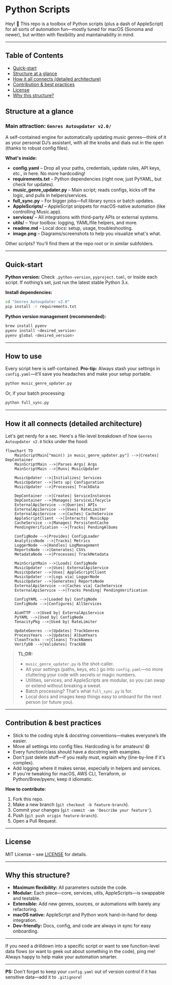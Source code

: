 # Python Scripts

Hey! 👋 This repo is a toolbox of Python scripts (plus a dash of AppleScript) for all sorts of automation fun—mostly tuned for macOS (Sonoma and newer), but written with flexibility and maintainability in mind.

---

## Table of Contents

- [Quick-start](#quick-start)
- [Structure at a glance](#structure-at-a-glance)
- [How it all connects (detailed architecture)](#how-it-all-connects-detailed-architecture)
- [Contribution & best practices](#contribution-and-best-practices)
- [License](#license)
- [Why this structure?](#why-this-structure)

## Structure at a glance

### Main attraction: `Genres Autoupdater v2.0/`

A self-contained engine for automatically updating music genres—think of it as your personal DJ’s assistant, with all the knobs and dials out in the open (thanks to robust config files).

**What's inside:**

- **config.yaml** – Drop all your paths, credentials, update rules, API keys, etc., in here. No more hardcoding!
- **requirements.txt** – Python dependencies (right now, just PyYAML, but check for updates).
- **music_genre_updater.py** – Main script; reads configs, kicks off the logic, and pulls in helpers/services.
- **full_sync.py** – For bigger jobs—full library syncs or batch updates.
- **AppleScripts/** – AppleScript snippets for macOS-native automation (like controlling Music.app).
- **services/** – All integrations with third-party APIs or external systems.
- **utils/** – Your toolbox: logging, YAML/file helpers, and more.
- **readme.md** – Local docs: setup, usage, troubleshooting.
- **image.png** – Diagrams/screenshots to help you visualize what's what.

Other scripts? You'll find them at the repo root or in similar subfolders.

---

## Quick-start

**Python version:**
Check `.python-version`, `pyproject.toml`, or inside each script. If nothing’s set, just run the latest stable Python 3.x.

**Install dependencies:**

```sh
cd "Genres Autoupdater v2.0"
pip install -r requirements.txt
```

**Python version management (recommended):**

```sh
brew install pyenv
pyenv install <desired_version>
pyenv global <desired_version>
```

---

## How to use

Every script here is self-contained.
**Pro-tip:** Always stash your settings in `config.yaml`—it’ll save you headaches and make your setup portable.

```sh
python music_genre_updater.py
```

Or, if your batch processing:

```sh
python full_sync.py
```

---

## How it all connects (detailed architecture)

Let's get nerdy for a sec. Here's a file-level breakdown of how `Genres Autoupdater v2.0` ticks under the hood:

```mermaid
flowchart TD
    MainScriptMain["main() in music_genre_updater.py"] -->|Creates| DepContainer
    MainScriptMain -->|Parses Args| Args
    MainScriptMain -->|Runs| MusicUpdater

    MusicUpdater -->|Initializes| Services
    MusicUpdater -->|Sets up| Configuration
    MusicUpdater -->|Processes| TrackData

    DepContainer -->|Creates| ServiceInstances
    DepContainer -->|Manages| ServiceLifecycle
    ExternalApiService -->|Queries| APIs
    ExternalApiService -->|Uses| RateLimiter
    ExternalApiService -->|Caches| CacheService
    AppleScriptClient -->|Interacts| MusicApp
    CacheService -->|Manages| PersistentCache
    PendingVerification -->|Tracks| PendingAlbums

    ConfigNode -->|Provides| ConfigLoader
    AnalyticsNode -->|Tracks| Metrics
    LoggerNode -->|Handles| LogManagement
    ReportsNode -->|Generates| CSVs
    MetadataNode -->|Processes| TrackMetadata

    MainScriptMain -->|Loads| ConfigNode
    MusicUpdater -->|Uses| ExternalApiService
    MusicUpdater -->|Uses| AppleScriptClient
    MusicUpdater -->|Logs via| LoggerNode
    MusicUpdater -->|Generates| ReportsNode
    ExternalApiService -->|Caches via| CacheService
    ExternalApiService -->|Tracks Pending| PendingVerification

    ConfigYAML -->|Loaded by| ConfigNode
    ConfigNode -->|Configures| AllServices

    AioHTTP -->|Used by| ExternalApiService
    PyYAML -->|Used by| ConfigNode
    TenacityPkg -->|Used by| RateLimiter

    UpdateGenres -->|Updates| TrackGenres
    ProcessYears -->|Updates| AlbumYears
    CleanTracks -->|Cleans| TrackNames
    VerifyDB -->|Validates| TrackDB
```

> **TL;DR:**
>
> - `music_genre_updater.py` is the shot-caller.
> - All your settings (paths, keys, etc.) go into `config.yaml`—no more cluttering your code with secrets or magic numbers.
> - Utilities, services, and AppleScripts are modular, so you can swap or extend without breaking a sweat.
> - Batch processing? That's what `full_sync.py` is for.
> - Local docs and images keep things easy to onboard for the next person (or future you).

---

## Contribution & best practices

- Stick to the coding style & docstring conventions—makes everyone’s life easier.
- Move all settings into config files. Hardcoding is for amateurs! 😄
- Every function/class should have a docstring with examples.
- Don't just delete stuff—if you really must, explain why (line-by-line if it's complex).
- Add logging where it makes sense, especially in helpers and services.
- If you're tweaking for macOS, AWS CLI, Terraform, or Python/Brew/pyenv, keep it idiomatic.

**How to contribute:**

1. Fork this repo.
2. Make a new branch (`git checkout -b feature-branch`).
3. Commit your changes (`git commit -am 'Describe your feature'`).
4. Push (`git push origin feature-branch`).
5. Open a Pull Request.

---

## License

MIT License – see [LICENSE](LICENSE) for details.

---

## Why this structure?

- **Maximum flexibility:** All parameters outside the code.
- **Modular:** Each piece—core, services, utils, AppleScripts—is swappable and testable.
- **Extensible:** Add new genres, sources, or automations with barely any refactoring.
- **macOS native:** AppleScript and Python work hand-in-hand for deep integration.
- **Dev-friendly:** Docs, config, and code are always in sync for easy onboarding.

---

If you need a drilldown into a specific script or want to see function-level data flows (or want to geek out about something in the code), ping me! Always happy to help make your automation smarter.

---

**PS:** Don't forget to keep your `config.yaml` out of version control if it has sensitive data—add it to `.gitignore`!
